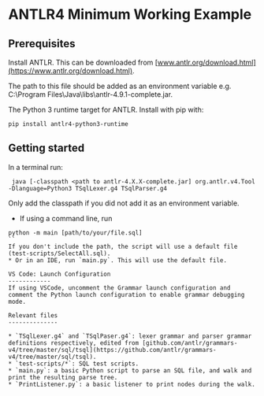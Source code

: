 ANTLR4 Minimum Working Example
==================

Prerequisites
------------
Install ANTLR. This can be downloaded from [www.antlr.org/download.html](https://www.antlr.org/download.html).

The path to this file should be added as an environment variable e.g. C:\Program Files\Java\libs\antlr-4.9.1-complete.jar. 

The Python 3 runtime target for ANTLR. Install with pip with:
```
pip install antlr4-python3-runtime
```

Getting started 
------------

In a terminal run:
```
 java [-classpath <path to antlr-4.X.X-complete.jar] org.antlr.v4.Tool -Dlanguage=Python3 TSqlLexer.g4 TSqlParser.g4 
```
Only add the classpath if you did not add it as an environment variable.
<!---
There will be an error with the file generation. In particular in TSqlParser.py, search and replace (ctrl+H): 
* `self.from` -> `self.from_`
* `localctx.from` -> `localctx.from_`

This error results because ANTLR doesn't recognise `from` as a keyword in Python.
--->
* If using a command line, run
```
python -m main [path/to/your/file.sql]
``
If you don't include the path, the script will use a default file (test-scripts/SelectAll.sql).
* Or in an IDE, run `main.py`. This will use the default file.

VS Code: Launch Configuration
------------
If using VSCode, uncomment the Grammar launch configuration and comment the Python launch configuration to enable grammar debugging mode.

Relevant files
--------------

* `TSqlLexer.g4` and `TSqlPaser.g4`: lexer grammar and parser grammar definitions respectively, edited from [github.com/antlr/grammars-v4/tree/master/sql/tsql](https://github.com/antlr/grammars-v4/tree/master/sql/tsql).
* `test-scripts/*`: SQL test scripts.
* `main.py`: a basic Python script to parse an SQL file, and walk and print the resulting parse tree.
* `PrintListener.py`: a basic listener to print nodes during the walk.

